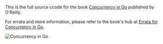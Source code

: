 This is the full source ccode for the book [Concurrency in Go](https://katherine.cox-buday.com/concurrency-in-go/) published by O'Reilly.

For errata and more information, please refer to the book's hub at [Errata for Concurrency in Go](https://www.oreilly.com/catalog/errata.csp?isbn=9781491941195).

![Concurrency in Go](https://katherine.cox-buday.com/assets/concurrency-in-go/book-cover.jpg)
